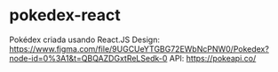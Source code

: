 # pokedex-react
Pokédex criada usando React.JS
Design: https://www.figma.com/file/9UGCUeYTGBG72EWbNcPNW0/Pokedex?node-id=0%3A1&t=QBQAZDGxtReLSedk-0
API: https://pokeapi.co/